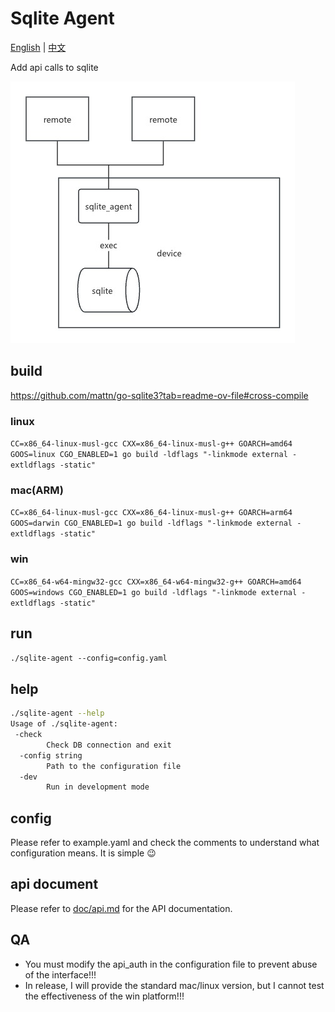 # Sqlite Agent

[English](./README.md) | [中文](./README_ZH.md)

Add api calls to sqlite

![image](/doc/img/sqlite_agent.jpg)

## build

https://github.com/mattn/go-sqlite3?tab=readme-ov-file#cross-compile

### linux

`CC=x86_64-linux-musl-gcc CXX=x86_64-linux-musl-g++ GOARCH=amd64 GOOS=linux CGO_ENABLED=1 go build -ldflags "-linkmode external -extldflags -static"`

### mac(ARM)

`CC=x86_64-linux-musl-gcc CXX=x86_64-linux-musl-g++ GOARCH=arm64 GOOS=darwin CGO_ENABLED=1 go build -ldflags "-linkmode external -extldflags -static"`

### win

`CC=x86_64-w64-mingw32-gcc CXX=x86_64-w64-mingw32-g++ GOARCH=amd64 GOOS=windows CGO_ENABLED=1 go build -ldflags "-linkmode external -extldflags -static"`

## run

`./sqlite-agent --config=config.yaml`

## help

``` bash
./sqlite-agent --help   
Usage of ./sqlite-agent:
 -check
        Check DB connection and exit
  -config string
        Path to the configuration file
  -dev
        Run in development mode
```

## config

Please refer to example.yaml and check the comments to understand what configuration means. It is simple 😉

## api document

Please refer to [doc/api.md](./doc/api.md) for the API documentation.

## QA

- You must modify the api_auth in the configuration file to prevent abuse of the interface!!!
- In release, I will provide the standard mac/linux version, but I cannot test the effectiveness of the win platform!!!
